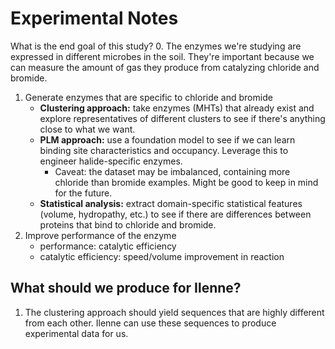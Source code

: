 # Experimental Notes
What is the end goal of this study?
0. The enzymes we're studying are expressed in different microbes in the soil. They're important because we can measure the amount of gas they produce from catalyzing chloride and bromide. 
1. Generate enzymes that are specific to chloride and bromide
    * **Clustering approach:** take enzymes (MHTs) that already exist and explore representatives of different clusters to see if there's anything close to what we want.
    * **PLM approach:** use a foundation model to see if we can learn binding site characteristics and occupancy. Leverage this to engineer halide-specific enzymes.
        - Caveat: the dataset may be imbalanced, containing more chloride than bromide examples. Might be good to keep in mind for the future.
    * **Statistical analysis:** extract domain-specific statistical features (volume, hydropathy, etc.) to see if there are differences between proteins that bind to chloride and bromide.
2. Improve performance of the enzyme
    * performance: catalytic efficiency
    * catalytic efficiency: speed/volume improvement in reaction

## What should we produce for Ilenne?
1. The clustering approach should yield sequences that are highly different from each other. Ilenne can use these sequences to produce experimental data for us.
    
